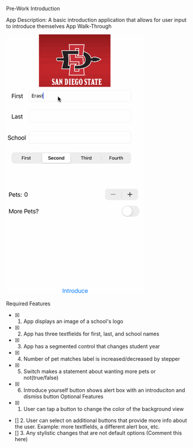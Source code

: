 Pre-Work Introduction

App Description:
A basic introduction application that allows for user input to introduce themselves
App Walk-Through

![](https://github.com/Thyde0000/codePath-Pre-Work/blob/main/AppOverview%20-%20PreWork.gif)

Required Features
- [x]  1. App displays an image of a school's logo
- [x]  2. App has three textfields for first, last, and school names
- [x]  3. App has a segmented control that changes student year
- [x]  4. Number of pet matches label is increased/decreased by stepper
- [x]  5. Switch makes a statement about wanting more pets or not(true/false)
- [x]  6. Introduce yourself button shows alert box with an introduciton and dismiss button
Optional Features
- [x]  1. User can tap a button to change the color of the background view
- []  2. User can select on additional buttons that provide more info about the user. Example: more textfields, a different alert box, etc.
- [] 3. Any stylistic changes that are not default options (Comment this here)
